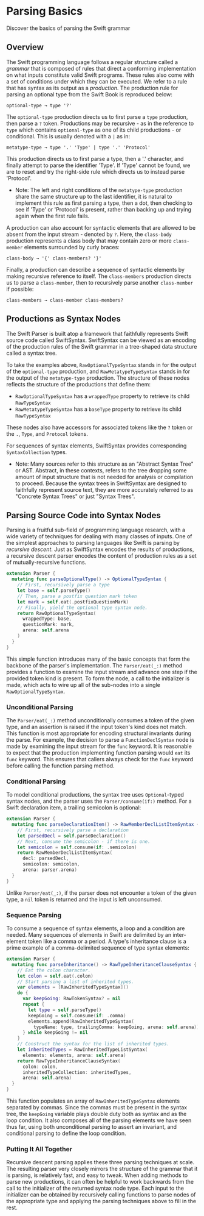 # Parsing Basics

Discover the basics of parsing the Swift grammar

## Overview

The Swift programming language follows a regular structure called a _grammar_
that is composed of rules that direct a conforming implementation on what
inputs constitute valid Swift programs. These rules also come with a set of 
conditions under which they can be executed. We refer to a rule that has syntax
as its output as a _production_. The production rule for parsing an optional
type from the Swift Book is reproduced below:

```
optional-type → type '?'
```

The `optional-type` production directs us to first parse a `type` production,
then parse a `?` token. Productions may be recursive - as in the reference to
`type` which contains `optional-type` as one of its child productions -
or conditional. This is usually denoted with a `|` as in:

```
metatype-type → type '.' 'Type' | type '.' 'Protocol'
```

This production directs us to first parse a type, then a '.' character,
and finally attempt to parse the identifier 'Type'. If 'Type' cannot be found,
we are to reset and try the right-side rule which directs us to instead parse
'Protocol'. 

- Note: The left and right conditions of the `metatype-type` production 
share the same structure up to the last identifier, it is natural to implement 
this rule as first parsing a type, then a dot, then checking to see if 'Type' or 
'Protocol' is present, rather than backing up and trying again when the first
rule fails.

A production can also account for syntactic elements that are allowed to be
absent from the input stream - denoted by `?`. Here, the `class-body` production
represents a class body that may contain zero or more `class-member` elements
surrounded by curly braces:

```
class-body → '{' class-members? '}'
```

Finally, a production can describe a sequence of syntactic elements by making
recursive reference to itself. The `class-members` production directs us to
parse a `class-member`, then to recursively parse another `class-member` if
possible:

```
class-members → class-member class-members?
```

## Productions as Syntax Nodes

The Swift Parser is built atop a framework that faithfully represents Swift
source code called SwiftSyntax. SwiftSyntax can be viewed as an encoding of the 
production rules of the Swift grammar in a tree-shaped data structure called a
syntax tree.

To take the examples above, `RawOptionalTypeSyntax` stands in for the output of the
`optional-type` production, and `RawMetatypeTypeSyntax` stands in for the output
of the `metatype-type` production. The structure of these nodes reflects the
structure of the productions that define them:

- `RawOptionalTypeSyntax` has a `wrappedType` property to retrieve its child `RawTypeSyntax`
- `RawMetatypeTypeSyntax` has a `baseType` property to retrieve its child `RawTypeSyntax`

These nodes also have accessors for associated tokens like the `?`
token or the `.`, `Type`, and `Protocol` tokens.

For sequences of syntax elements, SwiftSyntax provides corresponding
`SyntaxCollection` types.

- Note: Many sources refer to this structure as an "Abstract Syntax Tree" or 
        AST. Abstract, in these contexts, refers to the tree dropping some 
        amount of input structure that is not needed for analysis or compilation
        to proceed. Because the syntax trees in SwiftSyntax are designed to 
        faithfully represent source text, they are more accurately referred to 
        as "Concrete Syntax Trees" or just "Syntax Trees".

## Parsing Source Code into Syntax Nodes

Parsing is a fruitful sub-field of programming language research, with a wide
variety of techniques for dealing with many classes of inputs. One of the
simplest approaches to parsing languages like Swift is parsing by 
_recursive descent_. Just as SwiftSyntax encodes the results of productions,
a recursive descent parser encodes the content of production rules as a set of
mutually-recursive functions.

```swift
extension Parser {
  mutating func parseOptionalType() -> OptionalTypeSyntax {
    // First, recursively parse a type
    let base = self.parseType()
    // Then, parse a postfix question mark token
    let mark = self.eat(.postfixQuestionMark)
    // Finally, yield the optional type syntax node.
    return RawOptionalTypeSyntax(
      wrappedType: base, 
      questionMark: mark, 
      arena: self.arena
    )
  }
}
```

This simple function introduces many of the basic concepts that form the
backbone of the parser's implementation. The ``Parser/eat(_:)`` method
provides a function to examine the input stream and advance one step if the
provided token kind is present. To form the node, a call to the initializer
is made, which acts to wire up all of the sub-nodes into a single 
`RawOptionalTypeSyntax`.

### Unconditional Parsing

The ``Parser/eat(_:)`` method unconditionally consumes a token of the given
type, and an assertion is raised if the input token's kind does not match.
This function is most appropriate for encoding structural invariants during
the parse. For example, the decision to parse a `FunctionDeclSyntax` node is
made by examining the input stream for the `func` keyword. It is reasonable to
expect that the production implementing function parsing would `eat` its `func`
keyword. This ensures that callers always check for the `func` keyword before
calling the function parsing method.

### Conditional Parsing

To model conditional productions, the syntax tree uses `Optional`-typed
syntax nodes, and the parser uses the ``Parser/consume(if:)`` method. 
For a Swift declaration item, a trailing semicolon is optional:

```swift
extension Parser {
  mutating func parseDeclarationItem() -> RawMemberDeclListItemSyntax {
    // First, recursively parse a declaration
    let parsedDecl = self.parseDeclaration()
    // Next, consume the semicolon - if there is one.
    let semicolon = self.consume(if: .semicolon)
    return RawMemberDeclListItemSyntax(
      decl: parsedDecl, 
      semicolon: semicolon,
      arena: parser.arena)
  }
}
```

Unlike ``Parser/eat(_:)``, if the parser does not encounter a token of the
given type, a `nil` token is returned and the input is left unconsumed.

### Sequence Parsing

To consume a sequence of syntax elements, a loop and a condition are needed.
Many sequences of elements in Swift are delimited by an inter-element token
like a comma or a period. A type's inheritance clause is a prime example of
a comma-delimited sequence of type syntax elements:

```swift
extension Parser {
  mutating func parseInheritance() -> RawTypeInheritanceClauseSyntax {
    // Eat the colon character.
    let colon = self.eat(.colon)
    // Start parsing a list of inherited types.
    var elements = [RawInheritedTypeSyntax]()
    do {
      var keepGoing: RawTokenSyntax? = nil
      repeat {
        let type = self.parseType()
        keepGoing = self.consume(if: .comma)
        elements.append(RawInheritedTypeSyntax(
          typeName: type, trailingComma: keepGoing, arena: self.arena))
      } while keepGoing != nil
    }
    // Construct the syntax for the list of inherited types.
    let inheritedTypes = RawInheritedTypeListSyntax(
      elements: elements, arena: self.arena)
    return RawTypeInheritanceClauseSyntax(
      colon: colon,
      inheritedTypeCollection: inheritedTypes,
      arena: self.arena)
  }
}
```

This function populates an array of `RawInheritedTypeSyntax` elements separated
by commas. Since the commas must be present in the syntax tree, the `keepGoing`
variable plays double duty both as syntax and as the loop condition. It also
composes all of the parsing elements we have seen thus far, using both
unconditional parsing to assert an invariant, and conditional parsing to 
define the loop condition.

### Putting It All Together

Recursive descent parsing applies these three parsing techniques at scale. The
resulting parser very closely mirrors the structure of the grammar that it is
parsing, is relatively fast, and easy to tweak. When adding methods to
parse new productions, it can often be helpful to work backwards from the
call to the initializer of the returned syntax node type. Each input to the 
initializer can be obtained by recursively calling functions to parse nodes of
the appropriate type and applying the parsing techniques above to fill in 
the rest.
